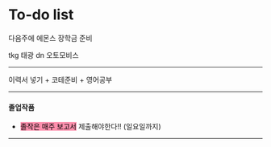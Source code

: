# To-do list



다음주에 에몬스 장학금 준비

tkg 태광
dn 오토모비스

----


이력서 넣기 + 코테준비 + 영어공부

----
#### 졸업작품

- <mark style="background: #FF5582A6;">졸작은 매주 보고서</mark> 제출해야한다!! (일요일까지)


----


